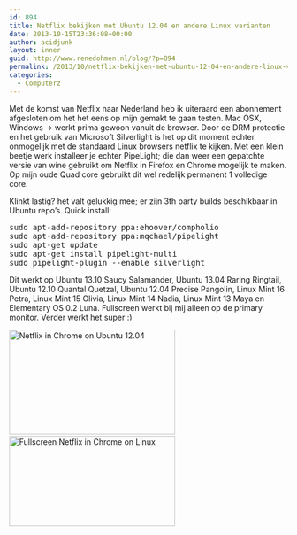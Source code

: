 ```yaml
---
id: 894
title: Netflix bekijken met Ubuntu 12.04 en andere Linux varianten
date: 2013-10-15T23:36:08+00:00
author: acidjunk
layout: inner
guid: http://www.renedohmen.nl/blog/?p=894
permalink: /2013/10/netflix-bekijken-met-ubuntu-12-04-en-andere-linux-varianten/
categories:
  - Computerz
---
```

Met de komst van Netflix naar Nederland heb ik uiteraard een abonnement afgesloten om het het eens op mijn gemakt te gaan testen. Mac OSX, Windows -> werkt prima gewoon vanuit de browser. Door de DRM protectie en het gebruik van Microsoft Silverlight is het op dit moment echter onmogelijk met de standaard Linux browsers netflix te kijken. Met een klein beetje werk installeer je echter PipeLight; die dan weer een gepatchte versie van wine gebruikt om Netflix in Firefox en Chrome mogelijk te maken. Op mijn oude Quad core gebruikt dit wel redelijk permanent 1 volledige core.

Klinkt lastig? het valt gelukkig mee; er zijn 3th party builds beschikbaar in Ubuntu repo&#8217;s. Quick install:

<pre>sudo apt-add-repository ppa:ehoover/compholio
sudo apt-add-repository ppa:mqchael/pipelight
sudo apt-get update
sudo apt-get install pipelight-multi
sudo pipelight-plugin --enable silverlight</pre>

Dit werkt op Ubuntu 13.10 Saucy Salamander, Ubuntu 13.04 Raring Ringtail, Ubuntu 12.10 Quantal Quetzal, Ubuntu 12.04 Precise Pangolin, Linux Mint 16 Petra, Linux Mint 15 Olivia, Linux Mint 14 Nadia, Linux Mint 13 Maya en Elementary OS 0.2 Luna. Fullscreen werkt bij mij alleen op de primary monitor. Verder werkt het super <img src="http://www.renedohmen.nl/blog/wp-includes/images/smilies/simple-smile.png" alt=":)" class="wp-smiley" style="height: 1em; max-height: 1em;" />

[<img class="alignnone size-medium wp-image-918" alt="Netflix in Chrome on Ubuntu 12.04" src="http://www.renedohmen.nl/blog/wp-content/uploads/2013/10/Screenshot-from-2013-10-16-020726-300x189.png" width="300" height="189" srcset="http://www.renedohmen.nl/blog/wp-content/uploads/2013/10/Screenshot-from-2013-10-16-020726-300x189.png 300w, http://www.renedohmen.nl/blog/wp-content/uploads/2013/10/Screenshot-from-2013-10-16-020726-1024x645.png 1024w" sizes="(max-width: 300px) 100vw, 300px" />](http://www.renedohmen.nl/blog/wp-content/uploads/2013/10/Screenshot-from-2013-10-16-020726.png)  [<img class="alignnone size-medium wp-image-921" alt="Fullscreen Netflix in Chrome on Linux" src="http://www.renedohmen.nl/blog/wp-content/uploads/2013/10/Screenshot-from-2013-10-16-023021-300x163.png" width="300" height="163" srcset="http://www.renedohmen.nl/blog/wp-content/uploads/2013/10/Screenshot-from-2013-10-16-023021-300x163.png 300w, http://www.renedohmen.nl/blog/wp-content/uploads/2013/10/Screenshot-from-2013-10-16-023021-1024x557.png 1024w" sizes="(max-width: 300px) 100vw, 300px" />](http://www.renedohmen.nl/blog/wp-content/uploads/2013/10/Screenshot-from-2013-10-16-023021.png)